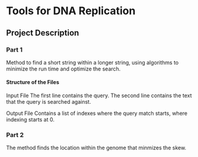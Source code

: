 # Tools for DNA Replication

## Project Description

### Part 1

Method to find a short string within a longer string, using algorithms to minimize the run time and optimize the search.

#### Structure of the Files

Input File
The first line contains the query.
The second line contains the text that the query is searched against.

Output File
Contains a list of indexes where the query match starts, where indexing starts at 0.

### Part 2

The method finds the location within the genome that minmizes the skew.
